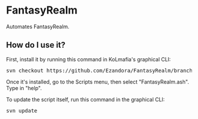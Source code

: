 # FantasyRealm
Automates FantasyRealm.

How do I use it?
----------------
First, install it by running this command in KoLmafia's graphical CLI:

<pre>
svn checkout https://github.com/Ezandora/FantasyRealm/branches/Release/
</pre>
Once it's installed, go to the Scripts menu, then select "FantasyRealm.ash". Type in "help".

To update the script itself, run this command in the graphical CLI:

<pre>
svn update
</pre>